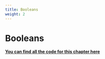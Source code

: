 ```yaml
---
title: Booleans
weight: 2
---
```


# Booleans

**[You can find all the code for this chapter here](https://github.com/pmareke/learn-python-with-tests/tree/main/examples/booleans)**
